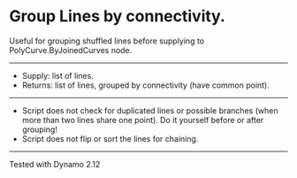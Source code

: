 # Group Lines by connectivity.
Useful for grouping shuffled lines before supplying to PolyCurve.ByJoinedCurves node.
___
- Supply: list of lines.
- Returns: list of lines, grouped by connectivity (have common point).
___
- Script does not check for duplicated lines or possible branches (when more than two lines share one point). Do it yourself before or after grouping!
- Script does not flip or sort the lines for chaining.
___
Tested with Dynamo 2.12
